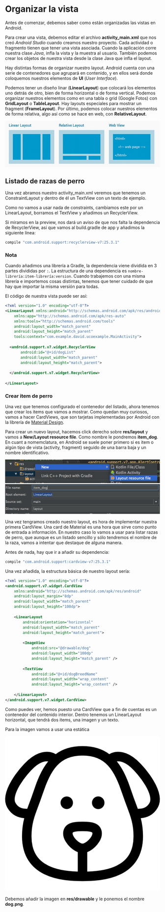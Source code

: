 # Organizar la vista

Antes de comenzar, debemos saber como están organizadas las vistas en Android.

Para crear una vista, debemos editar el archivo **activity_main.xml** que nos creó *Android Studio* cuando creamos nuestro proyecto. Cada actividad o fragmento tienen que tener una vista asociada. Cuando la aplicación corre nuestra clase *Java*, infla la vista y la muestra al usuario. También podemos crear los objetos de nuestra vista desde la clase Java que infla el layout.

Hay distintas formas de organizar nuestro layout. Android cuenta con una serie de contenedores que agrupará en contenido, y en ellos será donde coloquemos nuestros elementos de **UI** (*User Interface*).

Podemos tener un diseño linar (**LinearLayout**) que colocará los elementos uno detrás de otro, bien de forma horizontal o de forma vertical. Podemos organizar nuestros elementos como en una tabla o grid (Google Fotos) con **GridLayout** o **TableLayout**. Hay layouts especiales para mostrar un fragment (**FrameLayout**). Por último, podemos colocar nuestros elementos de forma relativa, algo así como se hace en web, con **RelativeLayout**.

![Screenshot](img/layouts.jpg)

## Listado de razas de perro

Una vez abramos nuestro activity_main.xml veremos que tenemos un ConstraintLayout y dentro de él un TextView con un texto de ejemplo.

Como no vamos a usar nada de constraints, cambiamos este por un LinearLayout, borramos el TextView y añadimos un RecyclerView.

Si miramos en la preview, nos dará un aviso de que nos falta la dependencia de RecyclerView, así que vamos al build.gradle de app y añadimos la siguiente línea:

```Java
compile "com.android.support:recyclerview-v7:25.3.1"
```

### Nota

Cuando añadimos una librería a Gradle, la dependencia viene dividida en 3 partes divididas por `:`. La estructura de una dependencia es `nombre-librería:item-librería:version`. Cuando trabajemos con una misma librería e importemos cosas distintas, tenemos que tener cuidado de que hay que importar la misma versión para todas.

El código de nuestra vista puede ser así:

```xml
<?xml version="1.0" encoding="utf-8"?>
<LinearLayout xmlns:android="http://schemas.android.com/apk/res/android"
    xmlns:app="http://schemas.android.com/apk/res-auto"
    xmlns:tools="http://schemas.android.com/tools"
    android:layout_width="match_parent"
    android:layout_height="match_parent"
    tools:context="com.example.david.ucoexample.MainActivity">

  <android.support.v7.widget.RecyclerView
       android:id="@+id/dogList"
       android:layout_width="match_parent"
       android:layout_height="match_parent">

  </android.support.v7.widget.RecyclerView>

</LinearLayout>
```

### Crear item de perro

Una vez que tenemos configurado el contenedor del listado, ahora tenemos que crear los items que vamos a mostrar. Como quedan muy curiosos, vamos a hacer CardViews, que son tarjetas implementadas por Android con la librería de [Material Design](https://material.io/guidelines/).

Para crear un nuevo layout, hacemos click derecho sobre **res/layout** y vamos a **New/Layout resource file**.
Como nombre le pondremos **item_dog**. En cuant a nomemclatura, en Android se suele poner primero si es item o algún tipo de vista (activity, fragment) seguido de una barra baja y un nombre identificativo.

![Screenshot](img/create_layout_1.png)
![Screenshot](img/create_layout_2.png)

Una vez tengramos creado nuestro layout, es hora de implementar nuestra primera CardView. Una card de Material es una hora que sirve como punto de entrada a información. En nuestro caso lo vamos a usar para listar razas de perro, que aunque es un listado sencillo y sólo tendremos el nombre de la raza, vamos a intentar que destaque de alguna manera.

Antes de nada, hay que ir a añadir su dependencia:

```Java
compile "com.android.support:cardview-v7:25.3.1"
```

Una vez añadida, la estructura básica de nuestro layout sería:

```xml
<?xml version="1.0" encoding="utf-8"?>
<android.support.v7.widget.CardView
    xmlns:android="http://schemas.android.com/apk/res/android"
    android:layout_margin="8dp"
    android:layout_width="match_parent"
    android:layout_height="100dp">

    <LinearLayout
        android:orientation="horizontal"
        android:layout_width="match_parent"
        android:layout_height="match_parent">

        <ImageView
            android:src="@drawable/dog"
            android:layout_width="100dp"
            android:layout_height="match_parent" />

        <TextView
            android:id="@+id/dogBreedName"
            android:layout_width="wrap_content"
            android:layout_height="wrap_content" />

    </LinearLayout>
</android.support.v7.widget.CardView>
```

Como puedes ver, hemos puesto una CardView que a fin de cuentas es un contenedor del contenido interior. Dentro tenemos un LinearLayout horizontal, que tendrá dos items, una imagen y un texto.

Para la imagen vamos a usar una estática

![Screenshot](img/dog.png)

Debemos añadir la imagen en **res/drawable** y le ponemos el nombre **dog.png**.
